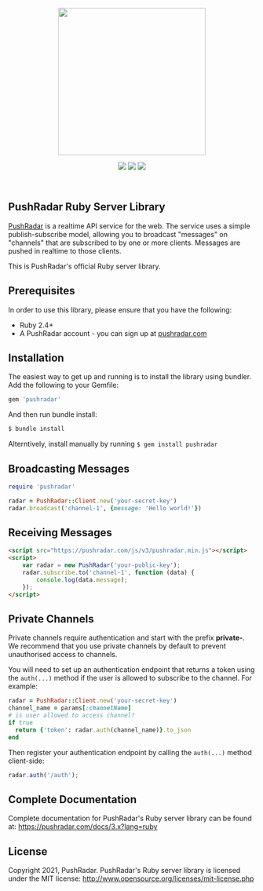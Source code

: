 <p align="center"><a href="https://pushradar.com" target="_blank"><img src="https://pushradar.com/images/logo/pushradar-logo-dark.svg" width="300"></a></p>

<p align="center">
    <a href="https://rubygems.org/gems/pushradar"><img src="https://img.shields.io/gem/v/pushradar?cacheSeconds=60&color=5b86e5"></a>
    <a href="https://rubygems.org/gems/pushradar"><img src="https://img.shields.io/gem/dt/pushradar?cacheSeconds=60&color=5b86e5"></a>
    <a href="https://rubygems.org/gems/pushradar"><img src="https://img.shields.io/packagist/l/pushradar/pushradar-server-php?cacheSeconds=60&color=5b86e5"></a>
</p>
<br />

## PushRadar Ruby Server Library

[PushRadar](https://pushradar.com) is a realtime API service for the web. The service uses a simple publish-subscribe model, allowing you to broadcast "messages" on "channels" that are subscribed to by one or more clients. Messages are pushed in realtime to those clients.

This is PushRadar's official Ruby server library.

## Prerequisites

In order to use this library, please ensure that you have the following:

- Ruby 2.4+
- A PushRadar account - you can sign up at [pushradar.com](https://pushradar.com)

## Installation

The easiest way to get up and running is to install the library using bundler. Add the following to your Gemfile:

```ruby
gem 'pushradar'
```

And then run bundle install:

```bash
$ bundle install
```

Alterntively, install manually by running `$ gem install pushradar`

## Broadcasting Messages

```ruby
require 'pushradar'

radar = PushRadar::Client.new('your-secret-key')
radar.broadcast('channel-1', {message: 'Hello world!'})
```

## Receiving Messages

```html
<script src="https://pushradar.com/js/v3/pushradar.min.js"></script>
<script>
    var radar = new PushRadar('your-public-key');
    radar.subscribe.to('channel-1', function (data) {
        console.log(data.message);
    });
</script>
```

## Private Channels

Private channels require authentication and start with the prefix **private-**. We recommend that you use private channels by default to prevent unauthorised access to channels.

You will need to set up an authentication endpoint that returns a token using the `auth(...)` method if the user is allowed to subscribe to the channel. For example:

```ruby
radar = PushRadar::Client.new('your-secret-key')
channel_name = params[:channelName]
# is user allowed to access channel?
if true
  return {'token': radar.auth(channel_name)}.to_json
end
```

Then register your authentication endpoint by calling the `auth(...)` method client-side:

```javascript
radar.auth('/auth');
```

## Complete Documentation

Complete documentation for PushRadar's Ruby server library can be found at: <https://pushradar.com/docs/3.x?lang=ruby>

## License

Copyright 2021, PushRadar. PushRadar's Ruby server library is licensed under the MIT license:
http://www.opensource.org/licenses/mit-license.php